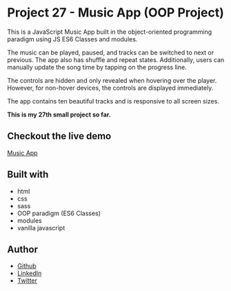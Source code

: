 # Project 27 - Music App (OOP Project)

This is a JavaScript Music App built in the object-oriented programming paradigm using JS ES6 Classes and modules.

The music can be played, paused, and tracks can be switched to next or previous. The app also has shuffle and repeat states. Additionally, users can manually update the song time by tapping on the progress line.

The controls are hidden and only revealed when hovering over the player. However, for non-hover devices, the controls are displayed immediately.

The app contains ten beautiful tracks and is responsive to all screen sizes.

**This is my 27th small project so far.**

## Checkout the live demo

[Music App]()

## Built with

- html
- css
- sass
- OOP paradigm (ES6 Classes)
- modules
- vanilla javascript

## Author

- [Github](https://github.com/Peac-h)
- [LinkedIn](https://www.linkedin.com/in/tamta-lomidze-b336b9266/)
- [Twitter](https://twitter.com/p6eac_h)
